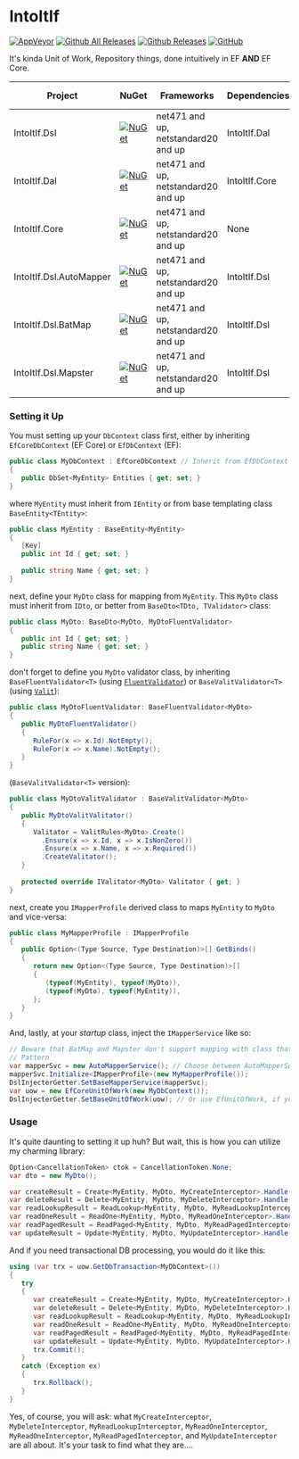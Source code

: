 IntoItIf
===============
[![AppVeyor](https://img.shields.io/appveyor/ci/swtanggara/IntoItIf.svg)](https://ci.appveyor.com/project/swtanggara/intoitif)
[![Github All Releases](https://img.shields.io/github/downloads/swtanggara/IntoItIf/total.svg)](https://github.com/swtanggara/IntoItIf/releases)
[![Github Releases](https://img.shields.io/github/downloads/swtanggara/IntoItIf/latest/total.svg)](https://github.com/swtanggara/IntoItIf/releases/latest)
[![GitHub](https://img.shields.io/github/license/swtanggara/IntoItIf.svg)](https://github.com/swtanggara/IntoItIf/blob/master/LICENSE)

It's kinda Unit of Work, Repository things, done intuitively in EF **AND** EF Core.

| Project | NuGet | Frameworks | Dependencies | NuGet Downloads |
| ------- | ----- | ---------- | ------------ | --------------- |
| IntoItIf.Dsl | [![NuGet](https://img.shields.io/nuget/v/IntoItIf.Dsl.svg)](https://www.nuget.org/packages/IntoItIf.Dsl/) | net471 and up, netstandard20 and up | IntoItIf.Dal | [![NuGet](https://img.shields.io/nuget/dt/IntoItIf.Dsl.svg)](https://www.nuget.org/packages/IntoItIf.Dsl/) |
| IntoItIf.Dal | [![NuGet](https://img.shields.io/nuget/v/IntoItIf.Dal.svg)](https://www.nuget.org/packages/IntoItIf.Dal/) | net471 and up, netstandard20 and up | IntoItIf.Core | [![NuGet](https://img.shields.io/nuget/dt/IntoItIf.Dal.svg)](https://www.nuget.org/packages/IntoItIf.Dal/) |
| IntoItIf.Core | [![NuGet](https://img.shields.io/nuget/v/IntoItIf.Core.svg)](https://www.nuget.org/packages/IntoItIf.Core/) | net471 and up, netstandard20 and up | None | [![NuGet](https://img.shields.io/nuget/dt/IntoItIf.Core.svg)](https://www.nuget.org/packages/IntoItIf.Core/) |
| IntoItIf.Dsl.AutoMapper | [![NuGet](https://img.shields.io/nuget/v/IntoItIf.Dsl.AutoMapper.svg)](https://www.nuget.org/packages/IntoItIf.Dsl.AutoMapper/) | net471 and up, netstandard20 and up | IntoItIf.Dsl | [![NuGet](https://img.shields.io/nuget/dt/IntoItIf.Dsl.AutoMapper.svg)](https://www.nuget.org/packages/IntoItIf.Dsl.AutoMapper/) |
| IntoItIf.Dsl.BatMap | [![NuGet](https://img.shields.io/nuget/v/IntoItIf.Dsl.BatMap.svg)](https://www.nuget.org/packages/IntoItIf.Dsl.BatMap/) | net471 and up, netstandard20 and up | IntoItIf.Dsl | [![NuGet](https://img.shields.io/nuget/dt/IntoItIf.Dsl.BatMap.svg)](https://www.nuget.org/packages/IntoItIf.Dsl.BatMap/) |
| IntoItIf.Dsl.Mapster | [![NuGet](https://img.shields.io/nuget/v/IntoItIf.Dsl.Mapster.svg)](https://www.nuget.org/packages/IntoItIf.Dsl.Mapster/) | net471 and up, netstandard20 and up | IntoItIf.Dsl | [![NuGet](https://img.shields.io/nuget/dt/IntoItIf.Dsl.Mapster.svg)](https://www.nuget.org/packages/IntoItIf.Dsl.Mapster/) |

### Setting it Up
You must setting up your `DbContext` class first, either by inheriting `EfCoreDbContext` (EF Core) or `EfDbContext` (EF):

```c#
public class MyDbContext : EfCoreDbContext // Inherit from EfDbContext if you are using EF6 or above
{
   public DbSet<MyEntity> Entities { get; set; }
}
```

where `MyEntity` must inherit from `IEntity` or from base templating class `BaseEntity<TEntity>`:

```c#
public class MyEntity : BaseEntity<MyEntity>
{
   [Key]
   public int Id { get; set; }
   
   public string Name { get; set; }
}
```

next, define your `MyDto` class for mapping from `MyEntity`. This `MyDto` class must inherit from `IDto`, or better from `BaseDto<TDto, TValidator>` class:

```c#
public class MyDto: BaseDto<MyDto, MyDtoFluentValidator>
{
   public int Id { get; set; }
   public string Name { get; set; }
}
```

don't forget to define you `MyDto` validator class, by inheriting `BaseFluentValidator<T>` (using [`FluentValidator`](https://github.com/JeremySkinner/FluentValidation)) or `BaseValitValidator<T>` (using [`Valit`](https://github.com/valit-stack/Valit)):

```c#
public class MyDtoFluentValidator: BaseFluentValidator<MyDto>
{
   public MyDtoFluentValidator()
   {
      RuleFor(x => x.Id).NotEmpty();
      RuleFor(x => x.Name).NotEmpty();
   }
}
```

(`BaseValitValidator<T>` version):

```c#
public class MyDtoValitValidator : BaseValitValidator<MyDto>
{
   public MyDtoValitValitator()
   {
      Valitator = ValitRules<MyDto>.Create()
        .Ensure(x => x.Id, x => x.IsNonZero())
        .Ensure(x => x.Name, x => x.Required())
        .CreateValitator();
   }
   
   protected override IValitator<MyDto> Valitator { get; }
}
```

next, create you `IMapperProfile` derived class to maps `MyEntity` to `MyDto` and vice-versa:

```c#
public class MyMapperProfile : IMapperProfile
{
   public Option<(Type Source, Type Destination)>[] GetBinds()
   {
      return new Option<(Type Source, Type Destination)>[]
      {
         (typeof(MyEntity), typeof(MyDto)),
         (typeof(MyDto), typeof(MyEntity)),
      };
   }
}
```

And, lastly, at your *startup* class, inject the `IMapperService` like so:

```c#
// Beware that BatMap and Mapster don't support mapping with class that not have public parameterless ctor, if you prefer Value-Object-
// Pattern
var mapperSvc = new AutoMapperService(); // Choose between AutoMapperService, BatMapMapperService, or MapsterMapperService
mapperSvc.Initialize<IMapperProfile>(new MyMapperProfile());
DslInjecterGetter.SetBaseMapperService(mapperSvc);
var uow = new EfCoreUnitOfWork(new MyDbContext());
DslInjecterGetter.SetBaseUnitOfWork(uow); // Or use EfUnitOfWork, if you are using EF6 or above.
```

### Usage
It's quite daunting to setting it up huh? But wait, this is how you can utilize my charming library:

```c#
Option<CancellationToken> ctok = CancellationToken.None;
var dto = new MyDto();

var createResult = Create<MyEntity, MyDto, MyCreateInterceptor>.Handle(dto, ctok);
var deleteResult = Delete<MyEntity, MyDto, MyDeleteInterceptor>.Handle(dto, ctok);
var readLookupResult = ReadLookup<MyEntity, MyDto, MyReadLookupInterceptor>.Handle(false, ctok);
var readOneResult = ReadOne<MyEntity, MyDto, MyReadOneInterceptor>.Handle(dto, ctok);
var readPagedResult = ReadPaged<MyEntity, MyDto, MyReadPagedInterceptor>.Handle(1, 1, null, "Bla", ctok);
var updateResult = Update<MyEntity, MyDto, MyUpdateInterceptor>.Handle(dto, ctok);
```

And if you need transactional DB processing, you would do it like this:

```c#
using (var trx = uow.GetDbTransaction<MyDbContext>())
{
   try
   {
      var createResult = Create<MyEntity, MyDto, MyCreateInterceptor>.Handle(dto, ctok);
      var deleteResult = Delete<MyEntity, MyDto, MyDeleteInterceptor>.Handle(dto, ctok);
      var readLookupResult = ReadLookup<MyEntity, MyDto, MyReadLookupInterceptor>.Handle(false, ctok);
      var readOneResult = ReadOne<MyEntity, MyDto, MyReadOneInterceptor>.Handle(dto, ctok);
      var readPagedResult = ReadPaged<MyEntity, MyDto, MyReadPagedInterceptor>.Handle(1, 1, null, "Bla", ctok);
      var updateResult = Update<MyEntity, MyDto, MyUpdateInterceptor>.Handle(dto, ctok);
      trx.Commit();
   }
   catch (Exception ex)
   {
      trx.Rollback();
   }
}
```

Yes, of course, you will ask: what `MyCreateInterceptor`, `MyDeleteInterceptor`, `MyReadLookupInterceptor`, 
`MyReadOneInterceptor`, `MyReadOneInterceptor`, `MyReadPagedInterceptor`, and `MyUpdateInterceptor` are all about. It's your task to find what they are....
